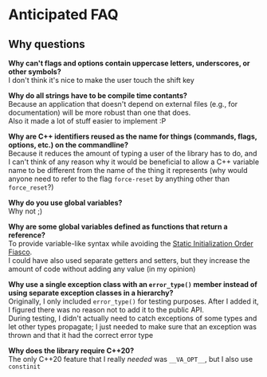 # Anticipated FAQ

## Why questions
**Why can't flags and options contain uppercase letters, underscores, or other symbols?**  
I don't think it's nice to make the user touch the shift key
  
**Why do all strings have to be compile time contants?**  
Because an application that doesn't depend on external files (e.g., for documentation) will be more robust than one that does.  
Also it made a lot of stuff easier to implement :P

**Why are C++ identifiers reused as the name for things (commands, flags, options, etc.) on the commandline?**  
Because it reduces the amount of typing a user of the library has to do, 
and I can't think of any reason why it would be beneficial to allow a C++ variable name to be different from the name of the thing it represents 
(why would anyone need to refer to the flag `force-reset` by anything other than `force_reset`?)

**Why do you use global variables?**  
Why not ;)
  
**Why are some global variables defined as functions that return a reference?**  
To provide variable-like syntax while avoiding the [Static Initialization Order Fiasco](https://en.cppreference.com/w/cpp/language/siof).  
I could have also used separate getters and setters, but they increase the amount of code without adding any value (in my opinion)
  
**Why use a single exception class with an `error_type()` member instead of using separate exception classes in a hierarchy?**  
Originally, I only included `error_type()` for testing purposes. After I added it, I figured there was no reason not to add it to the public API.  
During testing, I didn't actually need to catch exceptions of some types and let other types propagate; 
I just needed to make sure that an exception was thrown and that it had the correct error type

**Why does the library require C++20?**  
The only C++20 feature that I really _needed_ was `__VA_OPT__`, but I also use `constinit` 